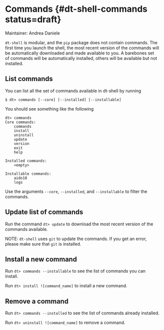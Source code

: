# Commands {#dt-shell-commands status=draft}

Maintainer: Andrea Daniele

`dt-shell` is modular, and the `pip` package does not contain commands. The first time you launch
the shell, the most recent version of the commands will be automatically downloaded and made available
to you. A barebones set of commands will be automatically installed, others will be available but not
installed.



## List commands

You can list all the set of commands available in dt-shell by running

    $ dt> commands [--core] [--installed] [--installable]


You should see something like the following

```
dt> commands
Core commands:
	commands
	install
	uninstall
	update
	version
	exit
	help

Installed commands:
	<empty>

Installable commands:
	aido18
	logs
```

Use the arguments `--core`, `--installed`, and `--installable` to filter the commands.



## Update list of commands

Run the command `dt> update` to download the most recent version of the commands available.

NOTE: `dt-shell` uses `git` to update the commands. If you get an error, please make sure that `git` is installed.



## Install a new command

Run `dt> commands --installable` to see the list of commands you can install.

Run `dt> install ![command_name]` to install a new command.



## Remove a command

Run `dt> commands --installed` to see the list of commands already installed.

Run `dt> uninstall ![command_name]` to remove a command.
